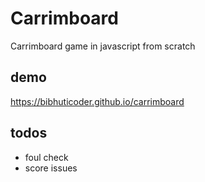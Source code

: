 # Carrimboard
Carrimboard game in javascript from scratch

## demo
https://bibhuticoder.github.io/carrimboard

## todos
- foul check
- score issues
